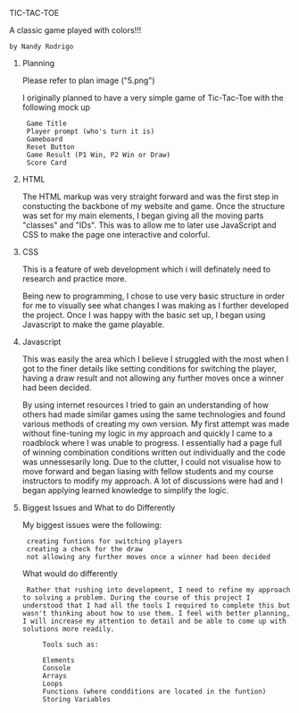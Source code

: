 TIC-TAC-TOE

A classic game played with colors!!!

    by Nandy Rodrigo



1) Planning

    Please refer to plan image ("5.png")

    I originally planned to have a very simple game of Tic-Tac-Toe with the following mock up

        Game Title 
        Player prompt (who's turn it is)
        Gameboard
        Reset Button
        Game Result (P1 Win, P2 Win or Draw)
        Score Card


2) HTML

    The HTML markup was very straight forward and was the first step in constucting the backbone of my website and game. Once the structure was set for my main elements, I began giving all the moving parts "classes" and "IDs". This was to allow me to later use JavaScript and CSS to make the page one interactive and colorful.  

3) CSS

    This is a feature of web development which i will definately need to research and practice more. 
    
    Being new to programming, I chose to use very basic structure in order for me to visually see what changes I was making as I further developed the project. Once I was happy with the basic set up, I began using Javascript to make the game playable. 

4) Javascript

    This was easily the area which I believe I struggled with the most when I got to the finer details like setting conditions for switching the player, having a draw result and not allowing any further moves once a winner had been decided. 
    
    By using internet resources I tried to gain an understanding of how others had made similar games using the same technologies and found various methods of creating my own version. My first attempt was made without fine-tuning my logic in my approach and quickly I came to a roadblock where I was unable to progress. I essentially had a page full of winning combination conditions written out individually and the code was unnessesarily long. Due to the clutter, I could not visualise how to move forward and began liasing with fellow students and my course instructors to modify my approach. A lot of discussions were had and I began applying learned knowledge to simplify the logic.

5) Biggest Issues and What to do Differently

    My biggest issues were the following:

        creating funtions for switching players
        creating a check for the draw
        not allowing any further moves once a winner had been decided


    What  would do differently

        Rather that rushing into development, I need to refine my approach to solving a problem. During the course of this project I understood that I had all the tools I required to complete this but wasn't thinking about how to use them. I feel with better planning, I will increase my attention to detail and be able to come up with solutions more readily.

            Tools such as:

            Elements
            Console
            Arrays
            Loops
            Functions (where condditions are located in the funtion)
            Storing Variables
